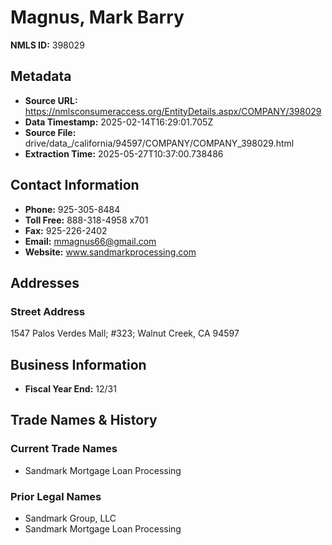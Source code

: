 # Magnus, Mark Barry

**NMLS ID:** 398029

## Metadata
- **Source URL:** https://nmlsconsumeraccess.org/EntityDetails.aspx/COMPANY/398029
- **Data Timestamp:** 2025-02-14T16:29:01.705Z
- **Source File:** drive/data_/california/94597/COMPANY/COMPANY_398029.html
- **Extraction Time:** 2025-05-27T10:37:00.738486

## Contact Information
- **Phone:** 925-305-8484
- **Toll Free:** 888-318-4958 x701
- **Fax:** 925-226-2402
- **Email:** mmagnus66@gmail.com
- **Website:** www.sandmarkprocessing.com

## Addresses
### Street Address
1547 Palos Verdes Mall; #323; Walnut Creek, CA 94597

## Business Information
- **Fiscal Year End:** 12/31

## Trade Names & History
### Current Trade Names
- Sandmark Mortgage Loan Processing

### Prior Legal Names
- Sandmark Group, LLC
- Sandmark Mortgage Loan Processing
